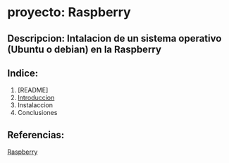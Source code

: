 # proyecto: Raspberry
## Descripcion: Intalacion de un sistema operativo (Ubuntu o debian) en la Raspberry
## Indice: 
1. [README]
2. [Introduccion](https://github.com/benjaminrm38/proyecto/blob/main/Introduccion.md)
3. Instalaccion
4. Conclusiones
## Referencias:
[Raspberry](https://www.raspberrypi.org/)
